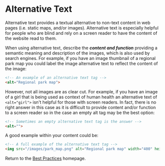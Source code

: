 # Alternative Text

Alternative text provides a textual alternative to non-text content in web pages (i.e. static maps, and/or images). Alternative text is especially helpful for people who are blind and rely on a screen reader to have the content of the website read to them.

When using alternative text, describe the **_content and function_** providing a semantic meaning and description of the images, which is also used by search engines. For example, if you have an image thumbnail of a regional park map you could label the image alternative text to reflect the content of the image:
```html
<!-- An example of an alternative text tag -->
<alt="Regional park map">
```

However, not all images are as clear cut. For example, if you have an image of a girl that is being used as context of human health an alternative text of `<alt="girl">` isn't helpful for those with screen readers. In fact, there is no right answer in this case as it is difficult to provide content and/or function to a screen reader so in the case an empty alt tag may be the best option:
```html
<!-- Sometimes an empty alternative text tag is the answer -->
<alt="">
```

A good example within your content could be:
```html
<!-- A full example of the alternative text tag -->
<img src="/images/park_map.png" alt="Regional park map" width="400" height="800" border="0">
```

Return to the [Best Practices](../BestPractices.md) homepage.
